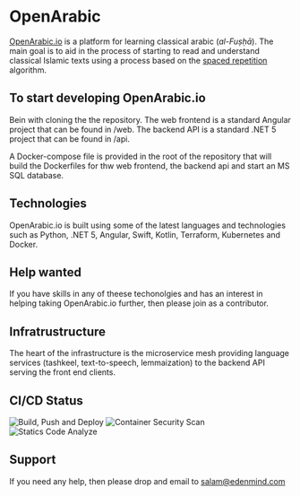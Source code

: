 # OpenArabic

[OpenArabic.io](https://openarabic.io) is a platform for learning classical arabic (*al-Fuṣḥā*). The main goal is to aid in the process of starting to read and understand classical Islamic texts using a process based on the [spaced repetition](https://en.wikipedia.org/wiki/Spaced_repetition) algorithm.

## To start developing OpenArabic.io

Bein with cloning the the repository. The web frontend is a standard Angular project that can be found in /web. The backend API is a standard .NET 5 project that can be found in /api.

A Docker-compose file is provided in the root of the repository that will build the Dockerfiles for thw web frontend, the backend api and start an MS SQL database.

## Technologies

OpenArabic.io is built using some of the latest languages and technologies such as Python, .NET 5, Angular, Swift, Kotlin, Terraform, Kubernetes and Docker.

## Help wanted

If you have skills in any of theese techonolgies and has an interest in helping taking OpenArabic.io further, then please join as a contributor.

## Infratrustructure

The heart of the infrastructure is the microservice mesh providing language services (tashkeel, text-to-speech, lemmaization) to the backend API serving the front end clients.

## CI/CD Status

![Build, Push and Deploy](https://github.com/edenmind/OpenArabic/workflows/Build,%20Push%20and%20Deploy/badge.svg)
![Container Security Scan](https://github.com/edenmind/OpenArabic/workflows/Scan%20Repository%20with%20Snyke/badge.svg)
![Statics Code Analyze](https://github.com/edenmind/OpenArabic/actions/workflows/sq.yml/badge.svg)

## Support

If you need any help, then please drop and email to salam@edenmind.com
